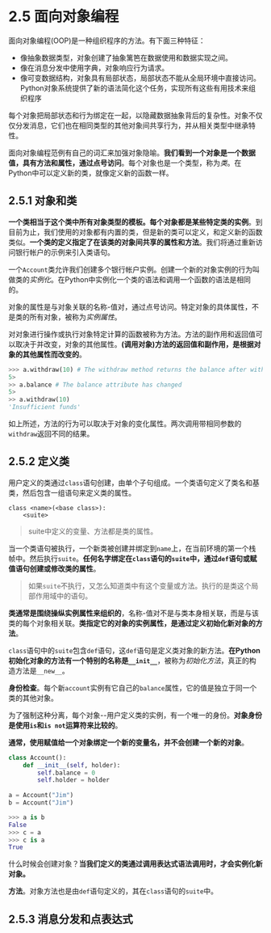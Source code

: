 # 2.5 面向对象编程
面向对象编程(OOP)是一种组织程序的方法。有下面三种特征：
- 像抽象数据类型，对象创建了抽象篱笆在数据使用和数据实现之间。
- 像在消息分发中使用字典，对象响应行为请求。
- 像可变数据结构，对象具有局部状态，局部状态不能从全局环境中直接访问。
Python对象系统提供了新的语法简化这个任务，实现所有这些有用技术来组织程序

每个对象把局部状态和行为绑定在一起，以隐藏数据抽象背后的复杂性。对象不仅仅分发消息，它们也在相同类型的其他对象间共享行为，并从相关类型中继承特性。

面向对象编程范例有自己的词汇来加强对象隐喻。**我们看到一个对象是一个数据值，具有方法和属性，通过点号访问**。每个对象也是一个类型，称为*类*。在Python中可以定义新的类，就像定义新的函数一样。

## 2.5.1 对象和类
**一个类相当于这个类中所有对象类型的模板。每个对象都是某些特定类的实例**。到目前为止，我们使用的对象都有内置的类，但是新的类可以定义，和定义新的函数类似。**一个类的定义指定了在该类的对象间共享的属性和方法**。我们将通过重新访问银行帐户的示例来引入类语句。

一个`Account`类允许我们创建多个银行帐户实例。创建一个新的对象实例的行为叫做类的*实例化*。在Python中实例化一个类的语法和调用一个函数的语法是相同的。

对象的属性是与对象关联的名称-值对，通过点号访问。特定对象的具体属性，不是类的所有对象，被称为*实例属性*。

对对象进行操作或执行对象特定计算的函数被称为方法。方法的副作用和返回值可以取决于并改变，对象的其他属性。**(调用对象)方法的返回值和副作用，是根据对象的其他属性而改变的**。
```python
>>> a.withdraw(10) # The withdraw method returns the balance after withdrawal
5>
>> a.balance # The balance attribute has changed
5>
>> a.withdraw(10)
'Insufficient funds'
```

如上所述，方法的行为可以取决于对象的变化属性。两次调用带相同参数的`withdraw`返回不同的结果。

## 2.5.2 定义类
用户定义的类通过`class`语句创建，由单个子句组成。一个类语句定义了类名和基类，然后包含一组语句来定义类的属性。
```
class <name>(<base class>):
    <suite>
```
> suite中定义的变量、方法都是类的属性。

当一个类语句被执行，一个新类被创建并绑定到`name`上，在当前环境的第一个栈帧中。然后执行`suite`。**任何名字绑定在`class`语句的`suite`中，通过`def`语句或赋值语句创建或修改类的属性**。
> 如果`suite`不执行，又怎么知道类中有这个变量或方法。执行的是类这个局部作用域中的语句。

**类通常是围绕操纵实例属性来组织的**，名称-值对不是与类本身相关联，而是与该类的每个对象相关联。**类指定它的对象的实例属性，是通过定义初始化新对象的方法**。

`class`语句中的`suite`包含`def`语句，这`def`语句是定义类对象的新方法。**在Python初始化对象的方法有一个特别的名称是`__init__`**，被称为*初始化方法*，真正的构造方法是`__new__`。

**身份检查**。每个新`account`实例有它自己的`balance`属性，它的值是独立于同一个类的其他对象。

为了强制这种分离，每个对象--用户定义类的实例，有一个唯一的身份。**对象身份是使用`is`和`is not`运算符来比较的**。

**通常，使用赋值给一个对象绑定一个新的变量名，并不会创建一个新的对象**。
```python
class Account():
    def __init__(self, holder):
        self.balance = 0
        self.holder = holder
        
a = Account("Jim")
b = Account("Jim")

>>> a is b
False
>>> c = a
>>> c is a
True
```

什么时候会创建对象？**当我们定义的类通过调用表达式语法调用时，才会实例化新对象。**

**方法**。对象方法也是由`def`语句定义的，其在`class`语句的`suite`中。







## 2.5.3 消息分发和点表达式
